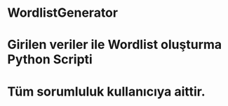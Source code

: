 # WordlistGenerator

# Girilen veriler ile Wordlist oluşturma Python Scripti

# Tüm sorumluluk kullanıcıya aittir.

